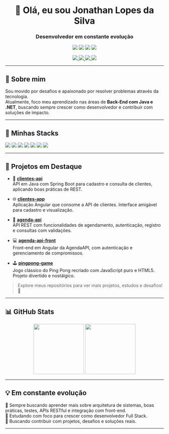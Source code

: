 <h1 align="center">👋 Olá, eu sou Jonathan Lopes da Silva</h1>
<h3 align="center">Desenvolvedor em constante evolução </h3>

<p align="center">
  <img src="https://img.shields.io/badge/Commits%20em%202024-94-blue?style=flat-square"/>
  <img src="https://img.shields.io/badge/Media%20Commits%20por%20dia-~2.3-green?style=flat-square"/>
  <img src="https://img.shields.io/badge/Status-Aprendendo%20FullStack-important?style=flat-square"/>
  <img src="https://img.shields.io/badge/Java%20&%20.NET-Ativo%20no%20Back--End-success?style=flat-square"/>
</p>


<p align="center">
  <a href="mailto:jonathan.leoesdejuda@gmail.com">
    <img src="https://img.shields.io/badge/Gmail-D14836?style=for-the-badge&logo=gmail&logoColor=white"/>
  </a>
  <a href="https://www.linkedin.com/in/jonathan-lopes-b8432a166/">
    <img src="https://img.shields.io/badge/LinkedIn-0077B5?style=for-the-badge&logo=linkedin&logoColor=white"/>
  </a>
  <a href="https://discord.com/users/jonsodst">
    <img src="https://img.shields.io/badge/Discord-7289DA?style=for-the-badge&logo=discord&logoColor=white"/>
  </a>
  <a href="https://instagram.com/jonfallenbr">
    <img src="https://img.shields.io/badge/Instagram-E4405F?style=for-the-badge&logo=instagram&logoColor=white"/>
  </a>
</p>

---

## 🧠 Sobre mim

Sou movido por desafios e apaixonado por resolver problemas através da tecnologia.  
Atualmente, foco meu aprendizado nas áreas de **Back-End com Java e .NET**, buscando sempre crescer como desenvolvedor e contribuir com soluções de impacto.


---

## 🚀 Minhas Stacks

<p>
  <img src="https://img.shields.io/badge/C%23-239120?style=for-the-badge&logo=c-sharp&logoColor=white"/>
  <img src="https://img.shields.io/badge/.NET-512BD4?style=for-the-badge&logo=dotnet&logoColor=white"/>
  <img src="https://img.shields.io/badge/Java-ED8B00?style=for-the-badge&logo=openjdk&logoColor=white"/>
  <img src="https://img.shields.io/badge/Angular-DD0031?style=for-the-badge&logo=angular&logoColor=white"/>
  <img src="https://img.shields.io/badge/TypeScript-007ACC?style=for-the-badge&logo=typescript&logoColor=white"/>
  <img src="https://img.shields.io/badge/HTML5-E34F26?style=for-the-badge&logo=html5&logoColor=white"/>
  <img src="https://img.shields.io/badge/CSS3-1572B6?style=for-the-badge&logo=css3&logoColor=white"/>
</p>

---

## 📂 Projetos em Destaque

- 🧾 [**clientes-api**](https://github.com/JonFalleNBR/clientes)  
  API em Java com Spring Boot para cadastro e consulta de clientes, aplicando boas práticas de REST.

- 🌐 [**clientes-app**](https://github.com/JonFalleNBR/clientes-app)  
  Aplicação Angular que consome a API de clientes. Interface amigável para cadastro e visualização.

- 📅 [**agenda-api**](https://github.com/JonFalleNBR/agenda-api)  
  API REST com funcionalidades de agendamento, autenticação, registro e consultas com validações.

- 💻 [**agenda-api-front**](https://github.com/JonFalleNBR/agenda-api-front)  
  Front-end em Angular da AgendaAPI, com autenticação e gerenciamento de compromissos.

- 🕹️ [**pingpong-game**](https://github.com/JonFalleNBR/PingPongGame)  
  Jogo clássico do Ping Pong recriado com JavaScript puro e HTML5. Projeto divertido e nostálgico.

> Explore meus repositórios para ver mais projetos, estudos e desafios! 🚀

---

## 📊 GitHub Stats

<div align="center">
  <img height="160em" src="https://github-readme-stats.vercel.app/api?username=jonfallenbr&show_icons=true&theme=tokyonight&locale=pt-br"/>
  <img height="160em" src="https://github-readme-stats.vercel.app/api/top-langs/?username=jonfallenbr&layout=compact&hide_progress=false&locale=pt-br&theme=tokyonight"/>
</div>

---

## 💡 Em constante evolução

🧩 Sempre buscando aprender mais sobre arquitetura de sistemas, boas práticas, testes, APIs RESTful e integração com front-end.  
🌱 Estudando com foco para crescer como desenvolvedor Full Stack.  
🚀 Buscando contribuir com projetos, desafios e soluções reais.

---
